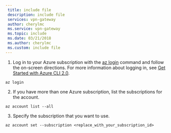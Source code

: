 ```yaml
---
 title: include file
 description: include file
 services: vpn-gateway
 author: cherylmc
 ms.service: vpn-gateway
 ms.topic: include
 ms.date: 03/21/2018
 ms.author: cherylmc
 ms.custom: include file
---
```

1. Log in to your Azure subscription with the [az login](/cli/azure/#login) command and follow the on-screen directions. For more information about logging in, see [Get Started with Azure CLI 2.0](/cli/azure/get-started-with-azure-cli).

  ```azurecli
  az login
  ```
2. If you have more than one Azure subscription, list the subscriptions for the account.

  ```azurecli
  az account list --all
  ```
3. Specify the subscription that you want to use.

  ```azurecli
  az account set --subscription <replace_with_your_subscription_id>
  ```